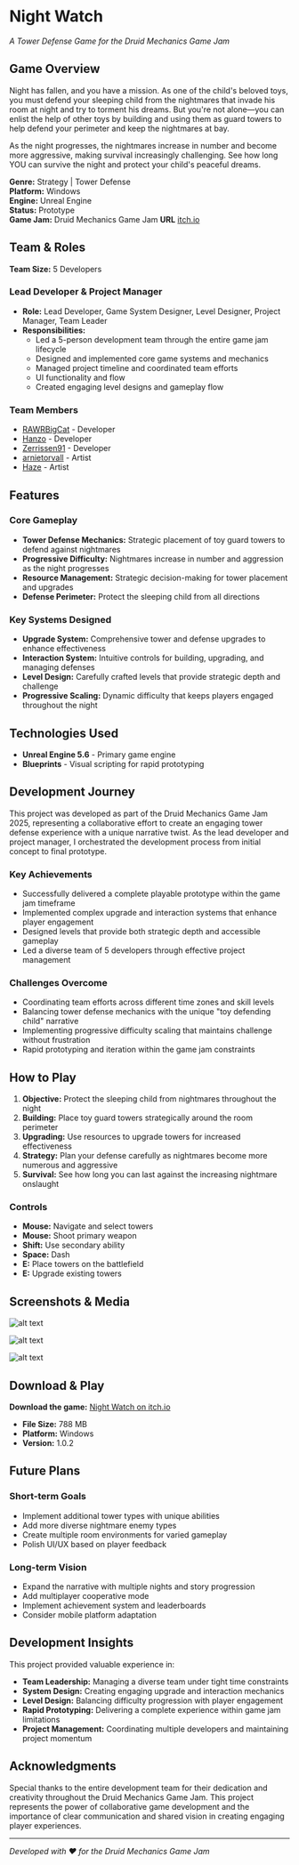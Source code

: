 # Night Watch

*A Tower Defense Game for the Druid Mechanics Game Jam*

## Game Overview

Night has fallen, and you have a mission. As one of the child's beloved toys, you must defend your sleeping child from the nightmares that invade his room at night and try to torment his dreams. But you're not alone—you can enlist the help of other toys by building and using them as guard towers to help defend your perimeter and keep the nightmares at bay.

As the night progresses, the nightmares increase in number and become more aggressive, making survival increasingly challenging. See how long YOU can survive the night and protect your child's peaceful dreams.

**Genre:** Strategy | Tower Defense  
**Platform:** Windows  
**Engine:** Unreal Engine  
**Status:** Prototype  
**Game Jam:** Druid Mechanics Game Jam
**URL** [itch.io](https://rawrbigcat.itch.io/night-watch)

## Team & Roles

**Team Size:** 5 Developers

### Lead Developer & Project Manager
- **Role:** Lead Developer, Game System Designer, Level Designer, Project Manager, Team Leader
- **Responsibilities:** 
  - Led a 5-person development team through the entire game jam lifecycle
  - Designed and implemented core game systems and mechanics
  - Managed project timeline and coordinated team efforts
  - UI functionality and flow
  - Created engaging level designs and gameplay flow

### Team Members
- [RAWRBigCat](https://rawrbigcat.itch.io) - Developer
- [Hanzo](https://hanzo-hatachi.itch.io) - Developer  
- [Zerrissen91](https://zerrissen91.itch.io) - Developer
- [arnietorvall](https://arnietorvall.itch.io) - Artist
- [Haze](https://khazeh.itch.io) - Artist

## Features

### Core Gameplay
- **Tower Defense Mechanics:** Strategic placement of toy guard towers to defend against nightmares
- **Progressive Difficulty:** Nightmares increase in number and aggression as the night progresses
- **Resource Management:** Strategic decision-making for tower placement and upgrades
- **Defense Perimeter:** Protect the sleeping child from all directions

### Key Systems Designed
- **Upgrade System:** Comprehensive tower and defense upgrades to enhance effectiveness
- **Interaction System:** Intuitive controls for building, upgrading, and managing defenses
- **Level Design:** Carefully crafted levels that provide strategic depth and challenge
- **Progressive Scaling:** Dynamic difficulty that keeps players engaged throughout the night

## Technologies Used

- **Unreal Engine 5.6** - Primary game engine
- **Blueprints** - Visual scripting for rapid prototyping

## Development Journey

This project was developed as part of the Druid Mechanics Game Jam 2025, representing a collaborative effort to create an engaging tower defense experience with a unique narrative twist. As the lead developer and project manager, I orchestrated the development process from initial concept to final prototype.

### Key Achievements
- Successfully delivered a complete playable prototype within the game jam timeframe
- Implemented complex upgrade and interaction systems that enhance player engagement
- Designed levels that provide both strategic depth and accessible gameplay
- Led a diverse team of 5 developers through effective project management

### Challenges Overcome
- Coordinating team efforts across different time zones and skill levels
- Balancing tower defense mechanics with the unique "toy defending child" narrative
- Implementing progressive difficulty scaling that maintains challenge without frustration
- Rapid prototyping and iteration within the game jam constraints

## How to Play

1. **Objective:** Protect the sleeping child from nightmares throughout the night
2. **Building:** Place toy guard towers strategically around the room perimeter
3. **Upgrading:** Use resources to upgrade towers for increased effectiveness
4. **Strategy:** Plan your defense carefully as nightmares become more numerous and aggressive
5. **Survival:** See how long you can last against the increasing nightmare onslaught

### Controls
- **Mouse:** Navigate and select towers
- **Mouse:** Shoot primary weapon
- **Shift:** Use secondary ability
- **Space:** Dash
- **E:** Place towers on the battlefield
- **E:** Upgrade existing towers

## Screenshots & Media
![alt text](Assets/Img/GYWojn.png)

![alt text](Assets/Img/m1efp2.png)

![alt text](Assets/Img/Q1jzt0.png)
## Download & Play

**Download the game:** [Night Watch on itch.io](https://rawrbigcat.itch.io/night-watch)

- **File Size:** 788 MB
- **Platform:** Windows
- **Version:** 1.0.2

## Future Plans

### Short-term Goals
- Implement additional tower types with unique abilities
- Add more diverse nightmare enemy types
- Create multiple room environments for varied gameplay
- Polish UI/UX based on player feedback

### Long-term Vision
- Expand the narrative with multiple nights and story progression
- Add multiplayer cooperative mode
- Implement achievement system and leaderboards
- Consider mobile platform adaptation

## Development Insights

This project provided valuable experience in:
- **Team Leadership:** Managing a diverse team under tight time constraints
- **System Design:** Creating engaging upgrade and interaction mechanics
- **Level Design:** Balancing difficulty progression with player engagement
- **Rapid Prototyping:** Delivering a complete experience within game jam limitations
- **Project Management:** Coordinating multiple developers and maintaining project momentum

## Acknowledgments

Special thanks to the entire development team for their dedication and creativity throughout the Druid Mechanics Game Jam. This project represents the power of collaborative game development and the importance of clear communication and shared vision in creating engaging player experiences.

---

*Developed with ❤️ for the Druid Mechanics Game Jam*